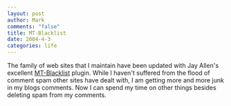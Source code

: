 ```yaml
--- 
layout: post
author: Mark
comments: "false"
title: MT-Blacklist
date: 2004-4-3
categories: life
---
```

The family of web sites that I maintain have been updated with Jay Allen's excellent <a href="http://www.jayallen.org/projects/mt-blacklist/" title="MT-Blacklist">MT-Blacklist</a> plugin. While I haven't suffered from the flood of comment spam other sites have dealt with, I am getting more and more junk in my blogs comments. Now I can spend my time on other things besides deleting spam from my comments.
